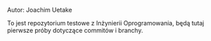 Autor: Joachim Uetake

To jest repozytorium testowe z Inżynierii Oprogramowania, 
będą tutaj pierwsze próby dotyczące commitów i branchy.
